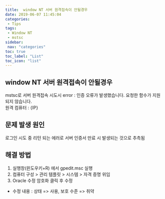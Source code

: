 ```yaml
---
title:  window NT 서버 원격접속이 안될경우
date: 2019-06-07 11:45:04
categories: 
 - Tips
tags: 
 - Window NT
 - mstsc
sidebar:
 nav: "categories"
toc: true
toc_label: "List"
toc_icon: "list"
---
```


## window NT 서버 원격접속이 안될경우 
mstsc로 서버 원격접속 시도시 error : 
인증 오류가 발생했습니다. 
요청한 함수가 지원되지 않습니다.  
원격 컴퓨터 : {IP}  

## 문제 발생 원인
로그인 시도 중 리턴 되는 에러로 서버 인증서 만료 시 발생되는 것으로 추측됨

## 해결 방법
1. 실행창(윈도우키+R) 에서 gpedit.msc 실행
2. 컴퓨터 구성 > 관리 템플릿 > 시스템 > 자격 증명 위임 
3. Oracle 수정 암호화 클릭 후 수정
  - 수정 내용 : 상태 => 사용, 보호 수준 => 취약
